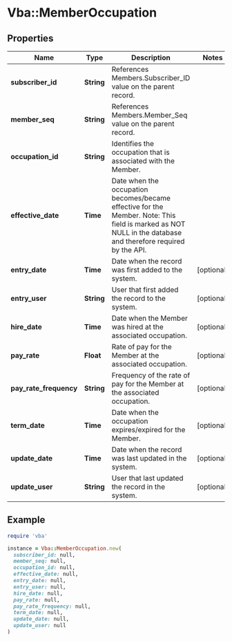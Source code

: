 # Vba::MemberOccupation

## Properties

| Name | Type | Description | Notes |
| ---- | ---- | ----------- | ----- |
| **subscriber_id** | **String** | References Members.Subscriber_ID value on the parent record. |  |
| **member_seq** | **String** | References Members.Member_Seq value on the parent record. |  |
| **occupation_id** | **String** | Identifies the occupation that is associated with the Member. |  |
| **effective_date** | **Time** | Date when the occupation becomes/became effective for the Member. Note: This field is marked as NOT NULL in the database and therefore required by the API. |  |
| **entry_date** | **Time** | Date when the record was first added to the system. | [optional] |
| **entry_user** | **String** | User that first added the record to the system. | [optional] |
| **hire_date** | **Time** | Date when the Member was hired at the associated occupation. | [optional] |
| **pay_rate** | **Float** | Rate of pay for the Member at the associated occupation. | [optional] |
| **pay_rate_frequency** | **String** | Frequency of the rate of pay for the Member at the associated occupation. | [optional] |
| **term_date** | **Time** | Date when the occupation expires/expired for the Member. | [optional] |
| **update_date** | **Time** | Date when the record was last updated in the system. | [optional] |
| **update_user** | **String** | User that last updated the record in the system. | [optional] |

## Example

```ruby
require 'vba'

instance = Vba::MemberOccupation.new(
  subscriber_id: null,
  member_seq: null,
  occupation_id: null,
  effective_date: null,
  entry_date: null,
  entry_user: null,
  hire_date: null,
  pay_rate: null,
  pay_rate_frequency: null,
  term_date: null,
  update_date: null,
  update_user: null
)
```

